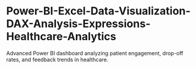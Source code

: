 # Power-BI-Excel-Data-Visualization-DAX-Analysis-Expressions-Healthcare-Analytics
Advanced Power BI dashboard analyzing patient engagement, drop-off rates, and feedback trends in healthcare.
